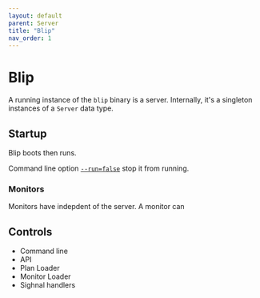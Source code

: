 ```yaml
---
layout: default
parent: Server
title: "Blip"
nav_order: 1
---
```


# Blip

A running instance of the `blip` binary is a server.
Internally, it's a singleton instances of a `Server` data type.

## Startup

Blip boots then runs.

Command line option [`--run=false`](../config/blip#--run) stop it from running.

### Monitors

Monitors have indepdent of the server.
A monitor can

## Controls

* Command line
* API
* Plan Loader
* Monitor Loader
* Sighnal handlers
